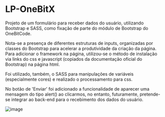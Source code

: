 # LP-OneBitX

Projeto de um formulário para receber dados do usuário, utilizando Bootstrap e SASS, como fixação de parte do módulo de Bootstrap do OneBitCode.

Nota-se a presença de diferentes estruturas de inputs, organizadas por classes do Bootstrap para acelerar a produtividade da criação da página. Para adicionar o framework na página, utilizou-se o método de instalação via links do css e javascript (copiados da documentação oficial do Bootstrap) na página html.

Foi utilizado, também, o SASS para manipulações de variáveis (especialmente cores) e realizado o processamento para css.

No botão de 'Enviar' foi adicionado a funcionalidade de aparecer uma mensagem do tipo alert() ao clicarmos, no entanto, futuramente, pretende-se integrar ao back-end para o recebimento dos dados do usuário.

![image](https://user-images.githubusercontent.com/105760278/188667387-f73ab5a1-b875-45cd-a814-779163cd7243.png)
